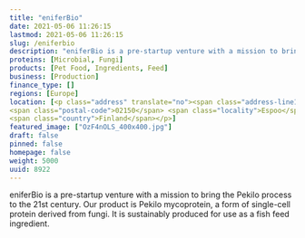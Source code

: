 ```yaml
---
title: "eniferBio"
date: 2021-05-06 11:26:15
lastmod: 2021-05-06 11:26:15
slug: /eniferbio
description: "eniferBio is a pre-startup venture with a mission to bring the Pekilo process to the 21st century. Our product is Pekilo mycoprotein, a form of single-cell protein derived from fungi. It is sustainably produced for use as a fish feed ingredient."
proteins: [Microbial, Fungi]
products: [Pet Food, Ingredients, Feed]
business: [Production]
finance_type: []
regions: [Europe]
location: [<p class="address" translate="no"><span class="address-line1">Rakentajanaukio</span><br>
<span class="postal-code">02150</span> <span class="locality">Espoo</span><br>
<span class="country">Finland</span></p>]
featured_image: ["OzF4nOLS_400x400.jpg"]
draft: false
pinned: false
homepage: false
weight: 5000
uuid: 8922
---
```

<p>eniferBio is a pre-startup venture with a mission to bring the Pekilo process to the 21st century. Our product is Pekilo mycoprotein, a form of single-cell protein derived from fungi. It is sustainably produced for use as a fish feed ingredient.</p>
